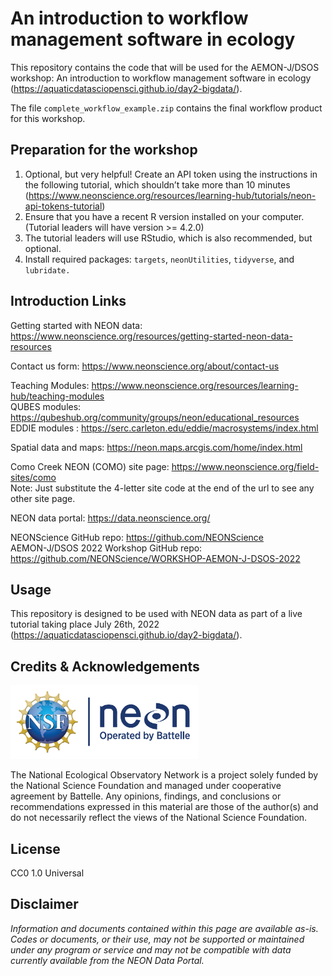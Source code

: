 An introduction to workflow management software in ecology
================

<!-- README.md is generated from README.Rmd. Please edit that file -->
<!-- ****** Description ****** -->

This repository contains the code that will be used for the AEMON-J/DSOS
workshop: An introduction to workflow management software in ecology
(<https://aquaticdatasciopensci.github.io/day2-bigdata/>).

The file `complete_workflow_example.zip` contains the final workflow
product for this workshop.

<!-- ****** Prep ****** -->

## Preparation for the workshop

1.  Optional, but very helpful! Create an API token using the
    instructions in the following tutorial, which shouldn’t take more
    than 10 minutes
    (<https://www.neonscience.org/resources/learning-hub/tutorials/neon-api-tokens-tutorial>)
2.  Ensure that you have a recent R version installed on your computer.
    (Tutorial leaders will have version \>= 4.2.0)
3.  The tutorial leaders will use RStudio, which is also recommended,
    but optional.
4.  Install required packages: `targets`, `neonUtilities`, `tidyverse`,
    and `lubridate.`

<!-- ****** Intro Links ****** -->

## Introduction Links

Getting started with NEON data:
<https://www.neonscience.org/resources/getting-started-neon-data-resources>

Contact us form: <https://www.neonscience.org/about/contact-us>

Teaching Modules:
<https://www.neonscience.org/resources/learning-hub/teaching-modules>
<br /> QUBES modules:
<https://qubeshub.org/community/groups/neon/educational_resources>
<br /> EDDIE modules :
<https://serc.carleton.edu/eddie/macrosystems/index.html>

Spatial data and maps: <https://neon.maps.arcgis.com/home/index.html>

Como Creek NEON (COMO) site page:
<https://www.neonscience.org/field-sites/como> <br /> Note: Just
substitute the 4-letter site code at the end of the url to see any other
site page.

NEON data portal: <https://data.neonscience.org/>

NEONScience GitHub repo: <https://github.com/NEONScience> <br />
AEMON-J/DSOS 2022 Workshop GitHub repo:
<https://github.com/NEONScience/WORKSHOP-AEMON-J-DSOS-2022>

<!-- ****** Usage ****** -->

## Usage

This repository is designed to be used with NEON data as part of a live
tutorial taking place July 26th, 2022
(<https://aquaticdatasciopensci.github.io/day2-bigdata/>).

<!-- ****** Acknowledgements ****** -->

## Credits & Acknowledgements

<!-- HTML tags to produce image, resize, add hyperlink. -->
<!-- ONLY WORKS WITH HTML or GITHUB documents -->

<a href="http://www.neonscience.org/">
<img src="logo.png" width="300px" /> </a>

<!-- Acknowledgements text -->

The National Ecological Observatory Network is a project solely funded
by the National Science Foundation and managed under cooperative
agreement by Battelle. Any opinions, findings, and conclusions or
recommendations expressed in this material are those of the author(s)
and do not necessarily reflect the views of the National Science
Foundation.

<!-- ****** License ****** -->

## License

CC0 1.0 Universal

<!-- ****** Disclaimer ****** -->

## Disclaimer

*Information and documents contained within this page are available
as-is. Codes or documents, or their use, may not be supported or
maintained under any program or service and may not be compatible with
data currently available from the NEON Data Portal.*

